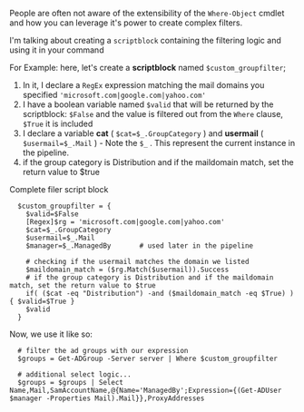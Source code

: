 People are often not aware of the extensibility of the ```Where-Object``` cmdlet and how you can leverage it's power to create complex filters.

I'm talking about creating a ```scriptblock``` containing the filtering logic and using it in your command

For Example: here, let's create a **scriptblock** named ```$custom_groupfilter```;
1. In it, I declare a ```RegEx``` expression matching the mail domains you specified ```'microsoft.com|google.com|yahoo.com'```
2. I have a boolean variable named ```$valid``` that will be returned by the scriptblock: ```$False``` and the value is filtered out from the ```Where``` clause, ```$True``` it is included
3. I declare a variable **cat** ( ```$cat=$_.GroupCategory``` ) and **usermail** ( ```$usermail=$_.Mail``` ) - Note the ```$_``` . This represent the current instance in the pipeline.
4. if the group category is Distribution and if the maildomain match, set the return value to $true


Complete filer script block


```
  $custom_groupfilter = {
	$valid=$False
	[Regex]$rg = 'microsoft.com|google.com|yahoo.com'
    $cat=$_.GroupCategory
	$usermail=$_.Mail
	$manager=$_.ManagedBy 		# used later in the pipeline

	# checking if the usermail matches the domain we listed
	$maildomain_match = ($rg.Match($usermail)).Success	
	# if the group category is Distribution and if the maildomain match, set the return value to $true
	if( ($cat -eq "Distribution") -and ($maildomain_match -eq $True) ) { $valid=$True }
    $valid
  }
```

Now, we use it like so:


```
  # filter the ad groups with our expression
  $groups = Get-ADGroup -Server server | Where $custom_groupfilter

  # additional select logic...
  $groups = $groups | Select Name,Mail,SamAccountName,@{Name='ManagedBy';Expression={(Get-ADUser $manager -Properties Mail).Mail}},ProxyAddresses

```